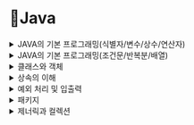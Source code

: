 # 📌Java
<details>

<summary>JAVA의 기본 프로그래밍(식별자/변수/상수/연산자)</summary>
<div markdown="1">

## ✏ JAVA의 기본 프로그래밍(1)


### ◽ 식별자
### ◽ 변수
### ◽ 상수
### ◽ 연산자

</div>
</details>

<details>
<summary>JAVA의 기본 프로그래밍(조건문/반복분/배열)</summary>
<div markdown="1">

## ⚪JAVA의 기본 프로그래밍(2)

### ◽ 조건문
### ◽ 반복문
### ◽ 배열

</div>
</details>

<details>
<summary>클래스와 객체</summary>
<div markdown="1">

## ⚪클래스와 객체

### ◽ 객체지향 프로그래밍
#### - 프로그램을 실제세상에 가깝게 모델링한다.
#### - 컴퓨터가 수행하는 작업을 객체들간의 상호작용으로 표현한다.
#### - 클래스 혹은 객체들의 집합으로 프로그램을 작성한다.

#### 1) 캡슐화
   - 데이터와 관련된 함수를 하나로 결합
   - 데이터를 외부로부터 숨긴다(보호 보안, 접근제어)
#### 2) 상속
   - 상속 트리는 다양한 사물을 체계적으로 분류한다.
   - 상위 클래스의 특성을 하위 클래스가 물려받는다.
#### 3) 다형성

</div>
</details>

<details>
<summary>상속의 이해</summary>
<div markdown="1">
   
## ✏ 상속
###   : 상위 클래스의 특성(멤버 변수/메소드)을 하위 클래스에 물려주는 것
   
#### 👉 특성을 물려주는 상위클래스 (부모 클래스/수퍼클래스/기본 클래스)
#### 👉 특성을 물려받는 하위 클래스 (자식 클래스/서브클래스/파생 클래스)
###   
   - 자식은 부모클래스에 자신만의 특성(필드, 메소드)를 추가할 수 있다
   - 오버라이딩 : 자식은 부모클래스의 특성을 수정할 수 있다. 

   ![image](https://user-images.githubusercontent.com/87464723/150662320-b087ff09-da2e-4cd4-8bdc-5a9666f8383a.png)
               
#### 👉 멤버의 상속
   - 멤버의 상속
   - 부모와 자식이 같은 패키지에 있는 경우
   - 부모와 자식이 다른 패키지에 있는 경우
   
#### 👉 상속과생성자
   - 자식 클래스의 객체가 생성될 때
   ##### 
      1) 부모의 멤버변수와 자식의 멤버변수 모두 초기화 해야하므로 부모의 생성자 자식의 생성자 모두 실행한다.
      2) 자식클래스의 생성자가 먼저 호출되나, 부모가 있으면 부모의 생성자부터 먼저 실행한다.
   
#### 👉 객체의 타입 변환 
   
   - 업캐스팅 : 자식클래스의 객체를 부모 클래스 레퍼런스로 가리킨다.   
##### 
      객체의 모든 멤버를 접근할 수 없고 부모 클래스 멤버에서만 접근이 가능하다.
   
#####  - Person을 상속받아 Student 선언 
 ``` JAVA
   class Person{
   }
   class Student extends Person{
   }
   .....
   
   STudent s = new Student();
   Person p = s; // 업캐스팅, 자동 타입변환
 ```   

###
   - 다운캐스팅 : 부모 클래스 레퍼런스로 가리키던 자식 객체를 원래대로 자식 클래스 레퍼런스가 가리키도록 하는 것이다.   
##### 
      명시적으로 타입을 지정하고 객체의 모든 멤버에 접근이 가능하다.  
   
#####  - Person을 상속받아 Student 선언 
 ``` JAVA
   class Person{
   }
   class Student extends Person{
   }
   .....
   
   Person p = new Student();
   Student s = (Student)p; // 다운캐스팅, 강제타입변환
 ```   
   
</div>
</details>

<details>
<summary>예외 처리 및 입출력</summary>
<div markdown="1">


</div>
</details>


<details>
<summary>패키지</summary>
<div markdown="1">

</div>
</details>

<details>
<summary>제너릭과 컬렉션</summary>
<div markdown="1">

</div>
</details>





